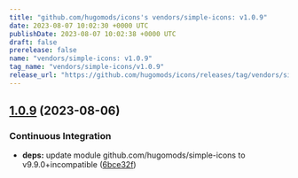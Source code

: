 ```yaml
---
title: "github.com/hugomods/icons's vendors/simple-icons: v1.0.9"
date: 2023-08-07 10:02:30 +0000 UTC
publishDate: 2023-08-07 10:02:38 +0000 UTC
draft: false
prerelease: false
name: "vendors/simple-icons: v1.0.9"
tag_name: "vendors/simple-icons/v1.0.9"
release_url: "https://github.com/hugomods/icons/releases/tag/vendors/simple-icons/v1.0.9"
---
```


## [1.0.9](https://github.com/hugomods/icons/compare/vendors/simple-icons/v1.0.8...vendors/simple-icons/v1.0.9) (2023-08-06)


### Continuous Integration

* **deps:** update module github.com/hugomods/simple-icons to v9.9.0+incompatible ([6bce32f](https://github.com/hugomods/icons/commit/6bce32f11de83769044c6a7b315ccdb7759d2067))
